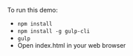 To run this demo:

* `npm install`
* `npm install -g gulp-cli`
* `gulp`
* Open index.html in your web browser
